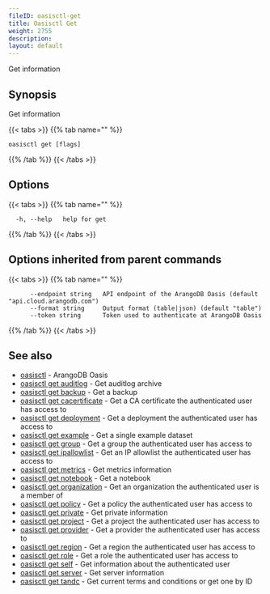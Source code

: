 ```yaml
---
fileID: oasisctl-get
title: Oasisctl Get
weight: 2755
description: 
layout: default
---
```

Get information

## Synopsis

Get information

{{< tabs >}}
{{% tab name="" %}}
```
oasisctl get [flags]
```
{{% /tab %}}
{{< /tabs >}}

## Options

{{< tabs >}}
{{% tab name="" %}}
```
  -h, --help   help for get
```
{{% /tab %}}
{{< /tabs >}}

## Options inherited from parent commands

{{< tabs >}}
{{% tab name="" %}}
```
      --endpoint string   API endpoint of the ArangoDB Oasis (default "api.cloud.arangodb.com")
      --format string     Output format (table|json) (default "table")
      --token string      Token used to authenticate at ArangoDB Oasis
```
{{% /tab %}}
{{< /tabs >}}

## See also

* [oasisctl](../oasisctl-options)	 - ArangoDB Oasis
* [oasisctl get auditlog](oasisctl-get-auditlog)	 - Get auditlog archive
* [oasisctl get backup](oasisctl-get-backup)	 - Get a backup
* [oasisctl get cacertificate](oasisctl-get-cacertificate)	 - Get a CA certificate the authenticated user has access to
* [oasisctl get deployment](oasisctl-get-deployment)	 - Get a deployment the authenticated user has access to
* [oasisctl get example](oasisctl-get-example)	 - Get a single example dataset
* [oasisctl get group](oasisctl-get-group)	 - Get a group the authenticated user has access to
* [oasisctl get ipallowlist](oasisctl-get-ipallowlist)	 - Get an IP allowlist the authenticated user has access to
* [oasisctl get metrics](oasisctl-get-metrics)	 - Get metrics information
* [oasisctl get notebook](oasisctl-get-notebook)	 - Get a notebook
* [oasisctl get organization](oasisctl-get-organization)	 - Get an organization the authenticated user is a member of
* [oasisctl get policy](oasisctl-get-policy)	 - Get a policy the authenticated user has access to
* [oasisctl get private](oasisctl-get-private)	 - Get private information
* [oasisctl get project](oasisctl-get-project)	 - Get a project the authenticated user has access to
* [oasisctl get provider](oasisctl-get-provider)	 - Get a provider the authenticated user has access to
* [oasisctl get region](oasisctl-get-region)	 - Get a region the authenticated user has access to
* [oasisctl get role](oasisctl-get-role)	 - Get a role the authenticated user has access to
* [oasisctl get self](oasisctl-get-self)	 - Get information about the authenticated user
* [oasisctl get server](oasisctl-get-server)	 - Get server information
* [oasisctl get tandc](oasisctl-get-tandc)	 - Get current terms and conditions or get one by ID

